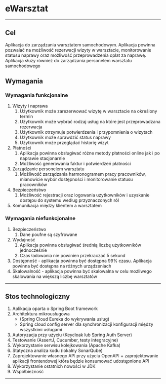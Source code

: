 # eWarsztat
---
## Cel

Aplikacja do zarządzania warsztatem samochodowym. Aplikacja powinna pozwalać na możliwość rezerwacji wizyty w warsztacie, monitorowanie statusu naprawy oraz możliwość przeprowadzenia opłat za naprawę.
Aplikacja służy również do zarządzania personelem warsztatu samochodowego

## Wymagania
### Wymagania funkcjonalne
1. Wizyty i naprawa
    1. Użytkownik może zarezerwować wizytę w warsztacie na określony termin
    2. Użytkownik może wybrać rodzaj usług na które jest przeprowadzana rezerwacja
    3. Użytkownik otrzymuje potwierdzenia i  przypomnienia o wizytach
    4. Użytkownik może sprawdzić status naprawy
    5. Użytkownik może przeglądać historię wizyt
2. Płatności
    1. Aplikacja powinna obsługiwać różne metody płatności online jak i po naprawie stacjonarnie
    2. Możliwość generowania faktur i potwierdzeń płatności
3. Zarządzanie personelem warsztatu
    1. Możliwość zarządzania harmonogramem pracy pracowników, mianowicie wybór dostępności i monitorowanie statusu pracowników
4. Bezpieczeństwo
    1. Możliwość rejestracji oraz logowania użytkowników i uzyskanie dostępu do systemu według przyznaczonych ról
5. Komunikacja między klientem a warsztatem
### Wymagania niefunkcjonalne
1. Bezpieczeństwo
    1. Dane poufne są szyfrowane
2. Wydajność
    1. Aplikacja powinna obsługiwać średnią liczbę użytkowników jednocześnie
    2. Czas ładowania nie powinien przekraczać 5 sekund
3. Dostępność - aplikacja powinna być dostępna 99% czasu. Aplikacja powinna być dostępna na różnych urządzeniach
4. Skalowalność - aplikacja powinna być skalowalna w celu możliwego skalowania na większą liczbę warsztatów
---
## Stos technologiczny
1. Aplikacja oparta o Spring Boot framework
2. Architektura mikrousługowa 
   - (Spring Cloud Eureka do wykrywania usług)
   - Spring cloud config server dla synchronizacji konfiguracji między wszystkimi usługami
3. Autoryzacja przy użyciu (Keycloak lub Spring Auth Server)
4. Testowanie (AssertJ, Cucumber, testy integracyjne)
5. Wykorzystanie serwisu kolejkowania (Apache Kafka)
6. Statyczna analiza kodu (lokalny SonarQube)
7. Zaprojektowanie własnego API przy użyciu OpenAPI + zaprojektowanie aplikacji frontendowej która będzie konsumować udostępnione API
8. Wykorzystanie ostatnich nowości w JDK
9. Współbieżność
---